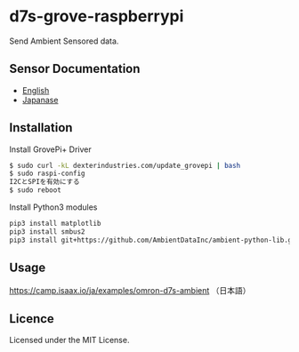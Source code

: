 # d7s-grove-raspberrypi

Send Ambient Sensored data.

## Sensor Documentation
- [English](https://github.com/omron-devhub/d7s-grove-raspberrypi/blob/master/README.md)
- [Japanase](https://github.com/omron-devhub/d7s-grove-raspberrypi/blob/master/README_ja.md)

## Installation

Install GrovePi+ Driver

```bash
$ sudo curl -kL dexterindustries.com/update_grovepi | bash
$ sudo raspi-config
I2CとSPIを有効にする
$ sudo reboot
```

Install Python3 modules

```bash
pip3 install matplotlib
pip3 install smbus2
pip3 install git+https://github.com/AmbientDataInc/ambient-python-lib.git
```

## Usage

<https://camp.isaax.io/ja/examples/omron-d7s-ambient> （日本語）

## Licence

Licensed under the MIT License.

